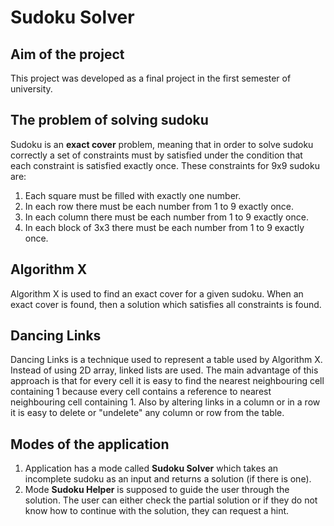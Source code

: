 # Sudoku Solver

## Aim of the project
This project was developed as a final project in the first semester of university.

## The problem of solving sudoku
Sudoku is an **exact cover** problem, meaning that in order to solve sudoku correctly a set of constraints must by satisfied under the condition that each constraint is satisfied exactly once. These constraints for 9x9 sudoku are:
1. Each square must be filled with exactly one number.
2. In each row there must be each number from 1 to 9 exactly once.
3. In each column there must be each number from 1 to 9 exactly once.
4. In each block of 3x3 there must be each number from 1 to 9 exactly once.

## Algorithm X
Algorithm X is used to find an exact cover for a given sudoku. When an exact cover is found, then a solution which satisfies all constraints is found.

## Dancing Links
Dancing Links is a technique used to represent a table used by Algorithm X. Instead of using 2D array, linked lists are used. The main advantage of this approach is that for every cell it is easy to find the nearest neighbouring cell containing 1 because every cell contains a reference to nearest neighbouring cell containing 1. Also by altering links in a column or in a row it is easy to delete or "undelete" any column or row from the table.

## Modes of the application
1. Application has a mode called **Sudoku Solver** which takes an incomplete sudoku as an input and returns a solution (if there is one).
2. Mode **Sudoku Helper** is supposed to guide the user through the solution. The user can either check the partial solution or if they do not know how to continue with the solution, they can request a hint.

